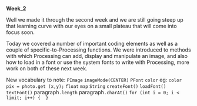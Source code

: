 <strong>Week_2 </strong>

Well we made it through the second week and we are still going steep up that learning curve with our eyes on a small plateau that will come into focus soon.

Today we covered a number of important coding elements as well as a couple of specific-to-Processing functions.
We were introduced to methods with which Processing can add, display and manipulate an image, and also how to load in a font or use the system fonts to write with Processing, more work on both of these next week.

New vocabulary to note:
  `PImage`
  `imageMode(CENTER)`
  `PFont`
  `color` eg: `color pix = photo.get (x,y);`
  `float`
  `map`
  `String`
  `createFont()`
  `loadFont()`
  `textFont()`
  paragraph`.length`
  paragraph`.charAt()`
  `for (int i = 0; i < limit; i++) {  }`
  
  
